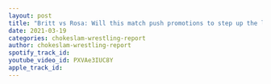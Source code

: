 ```yaml
---
layout: post
title: "Britt vs Rosa: Will this match push promotions to step up the level in the women's division?"
date: 2021-03-19
categories: chokeslam-wrestling-report
author: chokeslam-wrestling-report
spotify_track_id: 
youtube_video_id: PXVAe3IUC8Y
apple_track_id: 
---
```


